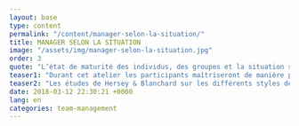 ```yaml
---
layout: base
type: content
permalink: "/content/manager-selon-la-situation/"
title: MANAGER SELON LA SITUATION
image: "/assets/img/manager-selon-la-situation.jpg"
order: 3
quote: "L’état de maturité des individus, des groupes et la situation sont les 3 composantes d’un management situationnel efficace."
teaser1: "Durant cet atelier les participants maîtriseront de manière pratique : le style directif, le style participatif, le style persuasif et le style délégatif."
teaser2: "Les études de Hersey & Blanchard sur les différents styles de management et la mise en pratique ludique par SEVEN permettront aux participants d’adopter la meilleure posture managériale en fonction des situations qu’ils peuvent rencontrer dans leur quotidien."
date: 2018-03-12 22:30:21 +0000
lang: en
categories: team-management
---
```

